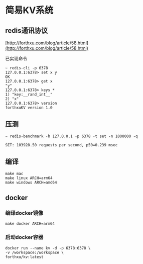 # 简易KV系统

## redis通讯协议

[http://forthxu.com/blog/article/58.html](http://forthxu.com/blog/article/58.html)

已实现命令

```
~ redis-cli -p 6378
127.0.0.1:6378> set x y
OK
127.0.0.1:6378> get x
"y"
127.0.0.1:6378> keys *
1) "key:__rand_int__"
2) "x"
127.0.0.1:6378> version
forthxuKV version 1.0
```

## 压测

```
~ redis-benchmark -h 127.0.0.1 -p 6378 -t set -n 1000000 -q

SET: 103928.50 requests per second, p50=0.239 msec
```

## 编译

```
make mac
make linux ARCH=arm64
make windows ARCH=amd64
```

## docker

### 编译docker镜像

```
make docker ARCH=arm64
```
### 启动docker容器

```
docker run --name kv -d -p 6378:6378 \
-v /workspace:/workspace \
forthxu/kv:latest
```
